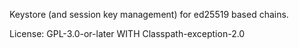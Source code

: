 Keystore (and session key management) for ed25519 based chains.

License: GPL-3.0-or-later WITH Classpath-exception-2.0
